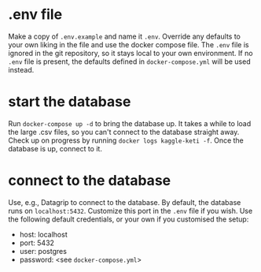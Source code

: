 # .env file

Make a copy of `.env.example` and name it `.env`. Override any defaults to your own liking in the file and use the docker compose file. The `.env` file is ignored in the git repository, so it stays local to your own environment. If no `.env` file is present, the defaults defined in `docker-compose.yml` will be used instead.

# start the database

Run `docker-compose up -d` to bring the database up. It takes a while to load the large .csv files, so you can't connect to the database straight away. Check up on progress by running `docker logs kaggle-keti -f`. Once the database is up, connect to it.

# connect to the database

Use, e.g., Datagrip to connect to the database. By default, the database runs on `localhost:5432`. Customize this port in the `.env` file if you wish. Use the following default credentials, or your own if you customised the setup:

- host: localhost
- port: 5432
- user: postgres
- password: <see `docker-compose.yml`>

